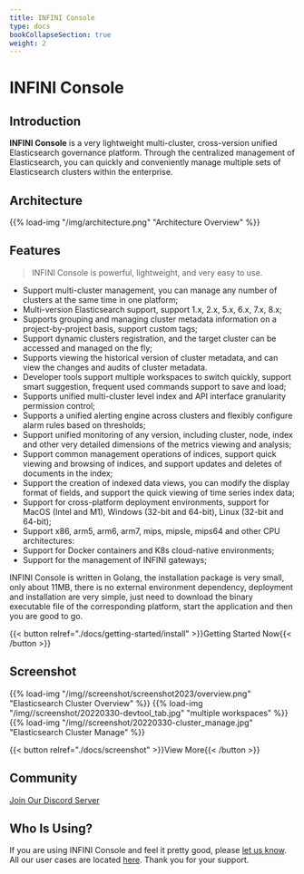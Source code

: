 ```yaml
---
title: INFINI Console
type: docs
bookCollapseSection: true
weight: 2
---
```


# INFINI Console

## Introduction

**INFINI Console** is a very lightweight multi-cluster, cross-version unified Elasticsearch governance platform. Through the centralized management of Elasticsearch, you can quickly and conveniently manage multiple sets of Elasticsearch clusters within the enterprise.

## Architecture

{{% load-img "/img/architecture.png" "Architecture Overview" %}}

## Features

> INFINI Console is powerful, lightweight, and very easy to use.

- Support multi-cluster management, you can manage any number of clusters at the same time in one platform;
- Multi-version Elasticsearch support, support 1.x, 2.x, 5.x, 6.x, 7.x, 8.x;
- Supports grouping and managing cluster metadata information on a project-by-project basis, support custom tags;
- Support dynamic clusters registration, and the target cluster can be accessed and managed on the fly;
- Supports viewing the historical version of cluster metadata, and can view the changes and audits of cluster metadata.
- Developer tools support multiple workspaces to switch quickly, support smart suggestion, frequent used commands support to save and load;
- Supports unified multi-cluster level index and API interface granularity permission control;
- Supports a unified alerting engine across clusters and flexibly configure alarm rules based on thresholds;
- Support unified monitoring of any version, including cluster, node, index and other very detailed dimensions of the metrics viewing and analysis;
- Support common management operations of indices, support quick viewing and browsing of indices, and support updates and deletes of documents in the index;
- Support the creation of indexed data views, you can modify the display format of fields, and support the quick viewing of time series index data;
- Support for cross-platform deployment environments, support for MacOS (Intel and M1), Windows (32-bit and 64-bit), Linux (32-bit and 64-bit);
- Support x86, arm5, arm6, arm7, mips, mipsle, mips64 and other CPU architectures:
- Support for Docker containers and K8s cloud-native environments;
- Support for the management of INFINI gateways;

INFINI Console is written in Golang, the installation package is very small, only about 11MB, there is no external environment dependency, deployment and installation are very simple, just need to download the binary executable file of the corresponding platform, start the application and then you are good to go.

{{< button relref="./docs/getting-started/install" >}}Getting Started Now{{< /button >}}

## Screenshot

{{% load-img "/img//screenshot/screenshot2023/overview.png" "Elasticsearch Cluster Overview" %}}
{{% load-img "/img//screenshot/20220330-devtool_tab.jpg" "multiple workspaces" %}}
{{% load-img "/img//screenshot/20220330-cluster_manage.jpg" "Elasticsearch Cluster Manage" %}}

{{< button relref="./docs/screenshot" >}}View More{{< /button >}}

## Community

[Join Our Discord Server](https://discord.gg/4tKTMkkvVX)

## Who Is Using?

If you are using INFINI Console and feel it pretty good, please [let us know](https://discord.gg/4tKTMkkvVX). All our user cases are located [here](./docs/user-cases/). Thank you for your support.
